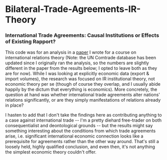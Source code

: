 # Bilateral-Trade-Agreements-IR-Theory
### International Trade Agreements: Causal Institutions or Effects of Existing Rapport?

This code was for an analysis in a [paper](https://drive.google.com/file/d/1H9gHjocIFn60sOIbf9tkjN2aNYXr32tO/view?usp=sharing) I wrote for a course on international relations theory (Note: the UN Comtrade database has been updated since I originally ran the analysis, so the numbers are slightly different in the paper from the results below; I opted to leave both as they are for now). While I was looking at explicitly economic data (export & import volumes), the research was focused on IR institutional theory, not economic theory per se (though of course they overlap, and I usually abide happily by the dictum that everything is economics). More concretely, the question at hand was whether international trade agreements alter nations' relations significantly, or are they simply manifestations of relations already in place?

I hasten to add that I don't take the findings here as contributing anything to a case against international trade -- I'm a pretty diehard free-trader on both consequentialist and deontological grounds -- but the results might say something interesting about the conditions from which trade agreements arise, i.e. significant international economic connection looks like a prerequisite for agreements rather than the other way around. That's still a loosely held, highly qualified conclusion, and even then, it's not anything the simplest economic theory couldn't offer.
